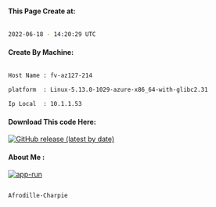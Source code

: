 
   
#### This Page Create at:

```bash

2022-06-18 - 14:20:29 UTC

```

#### Create By Machine:

```bash

Host Name : fv-az127-214

platform  : Linux-5.13.0-1029-azure-x86_64-with-glibc2.31

Ip Local  : 10.1.1.53

```
#### Download This code Here:

[![GitHub release (latest by date)](https://img.shields.io/github/v/release/Afrodille-Charpie/App-Run-1?style=for-the-badge&label=Download)](https://github.com/Afrodille-Charpie/App-Run-1/releases) 

</p> 

#### About Me :

[![app-run](https://github.com/Afrodille-Charpie/App-Run-1/actions/workflows/app-run.yml/badge.svg)](https://github.com/Afrodille-Charpie/App-Run-1/actions/workflows/app-run.yml)

```bash

Afrodille-Charpie

```

